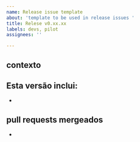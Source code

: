 ```yaml
---
name: Release issue template
about: 'template to be used in release issues '
title: Relese v0.xx.xx
labels: devs, pilot
assignees: ''

---
```


## contexto


## Esta versão inclui:
-

## pull requests mergeados
-
